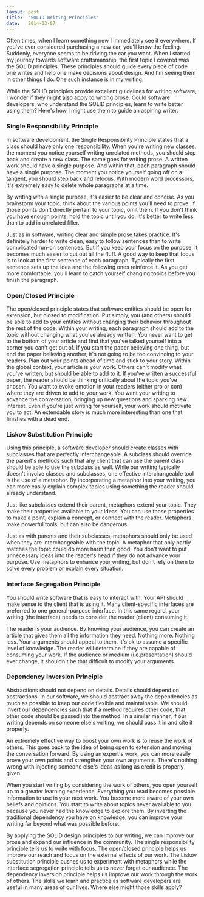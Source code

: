 ```yaml
---
layout: post
title:  "SOLID Writing Principles"
date:   2014-03-07
---
```


Often times, when I learn something new I immediately see it everywhere. If you've ever considered purchasing a new car, you'll know the feeling. Suddenly, everyone seems to be driving the car you want. When I started my journey towards software craftsmanship, the first topic I covered was the SOLID principles. These principles should guide every piece of code one writes and help one make decisions about design. And I'm seeing them in other things I do. One such instance is in my writing.

While the SOLID principles provide excellent guidelines for writing software, I wonder if they might also apply to writing prose. Could software developers, who understand the SOLID principles, learn to write better using them? Here's how I might use them to guide an aspiring writer.

### Single Responsibility Principle

In software development, the Single Responsibility Principle states that a class should have only one responsibility. When you're writing new classes, the moment you notice yourself writing unrelated methods, you should step back and create a new class. The same goes for writing prose. A written work should have a single purpose. And within that, each paragraph should have a single purpose. The moment you notice yourself going off on a tangent, you should step back and refocus. With modern word processors, it's extremely easy to delete whole paragraphs at a time.

By writing with a single purpose, it's easier to be clear and concise. As you brainstorm your topic, think about the various points you'll need to prove. If those points don't directly pertain to your topic, omit them. If you don't think you have enough points, hold the topic until you do. It's better to write less, than to add in unrelated filler. 

Just as in software, writing clear and simple prose takes practice. It's definitely harder to write clean, easy to follow sentences than to write complicated run-on sentences. But if you keep your focus on the purpose, it becomes much easier to cut out all the fluff. A good way to keep that focus is to look at the first sentence of each paragraph. Typically the first sentence sets up the idea and the following ones reinforce it. As you get more comfortable, you'll learn to catch yourself changing topics before you finish the paragraph.

### Open/Closed Principle

The open/closed principle states that software entities should be open for extension, but closed to modification. Put simply, you (and others) should be able to add to your entities without changing their behavior throughout the rest of the code.  Within your writing, each paragraph should add to the topic without changing what you've already written. You never want to get to the bottom of your article and find that you've talked yourself into a corner you can't get out of. If you start the paper believing one thing, but end the paper believing another, it's not going to be too convincing to your readers. Plan out your points ahead of time and stick to your story.
Within the global context, your article is your work. Others can't modify what you've written, but should be able to add to it. If you've written a successful paper, the reader should be thinking critically about the topic you've chosen. You want to evoke emotion in your readers (either pro or con) where they are driven to add to your work. You want your writing to advance the conversation, bringing up new questions and sparking new interest. Even if you're just writing for yourself, your work should motivate you to act. An extendable story is much more interesting than one that finishes with a dead end.

### Liskov Substitution Principle

Using this principle, a software developer should create classes with subclasses that are perfectly interchangeable. A subclass should override the parent's methods such that any client that can use the parent class should be able to use the subclass as well. While our writing typically doesn't involve classes and subclasses, one effective interchangeable tool is the use of a metaphor. By incorporating a metaphor into your writing, you can more easily explain complex topics using something the reader should already understand.

Just like subclasses extend their parent, metaphors extend your topic. They make their properties available to your ideas. You can use those properties to make a point, explain a concept, or connect with the reader. Metaphors make powerful tools, but can also be dangerous.

Just as with parents and their subclasses, metaphors should only be used when they are interchangeable with the topic. A metaphor that only partly matches the topic could do more harm than good. You don't want to put unnecessary ideas into the reader's head if they do not advance your purpose. Use metaphors to enhance your writing, but don't rely on them to solve every problem or explain every situation.

### Interface Segregation Principle

You should write software that is easy to interact with. Your API should make sense to the client that is using it. Many client-specific interfaces are preferred to one general-purpose interface. In this same regard, your writing (the interface) needs to consider the reader (client) consuming it.

The reader is your audience. By knowing your audience, you can create an article that gives them all the information they need. Nothing more. Nothing less. Your arguments should appeal to them. It's ok to assume a specific level of knowledge. The reader will determine if they are capable of consuming your work. If the audience or medium (i.e.presentation) should ever change, it shouldn't be that difficult to modify your arguments.

### Dependency Inversion Principle

Abstractions should not depend on details. Details should depend on abstractions. In our software, we should abstract away the dependencies as much as possible to keep our code flexible and maintainable. We should invert our dependencies such that if a method requires other code, that other code should be passed into the method. In a similar manner, if our writing depends on someone else's writing, we should pass it in and cite it properly. 

An extremely effective way to boost your own work is to reuse the work of others. This goes back to the idea of being open to extension and moving the conversation forward. By using an expert's work, you can more easily prove your own points and strengthen your own arguments. There's nothing wrong with injecting someone else's ideas as long as credit is properly given. 

When you start writing by considering the work of others, you open yourself up to a greater learning experience. Everything you read becomes possible information to use in your next work. You become more aware of your own beliefs and opinions. You start to write about topics never available to you because you never had the knowledge to explore them. By inverting the traditional dependency you have on knowledge, you can improve your writing far beyond what was possible before.

By applying the SOLID design principles to our writing, we can improve our prose and expand our influence in the community. The single responsibility principle tells us to write with focus. The open/closed principle helps us improve our reach and focus on the external effects of our work. The Liskov substitution principle pushes us to experiment with metaphors while the interface segregation principle tells us to never forget our audience. The dependency inversion principle helps us improve our work through the work of others. The skills we learn and practice as software developers are useful in many areas of our lives. Where else might those skills apply?
